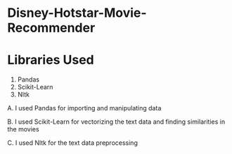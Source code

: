 # Disney-Hotstar-Movie-Recommender

# Libraries Used
1. Pandas
2. Scikit-Learn
3. Nltk

A. I used Pandas for importing and manipulating data

B. I used Scikit-Learn for vectorizing the text data and finding similarities in the movies

C. I used Nltk for the text data preprocessing
